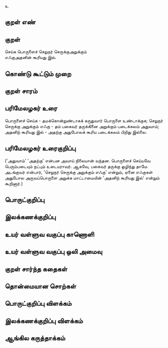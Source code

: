 உ

## குறள் எண் 


## குறள் 
செய்க பொருளைச் செறுநர் செருக்குஅறுக்கும்  
எஃகுஅதனின் கூரியது இல்.

## கொண்டு கூட்டும் முறை


## குறள் சாரம் 


## பரிமேலழகர் உரை
பொருளைச் செய்க - தமக்கொன்றுண்டாகக் கருதுவார் பொருளை உண்டாக்குக; செறுநர் செருக்கு அறுக்கும் எஃகு - தம் பகைவர் தருக்கினை அறுக்கும் படைக்கலம் அதுவாம்; அதனிற் கூரியது இல் - அதற்கு அதுபோலக் கூரிய படைக்கலம் பிறிது இல்லை.
## பரிமேலழகர் உரைகுறிப்பு   
 ('அதுவாம்' 'அதற்கு' என்பன அவாய் நிலையான் வந்தன. பொருளைச் செய்யவே பெரும்படையும் நட்பும் உடையராவர். ஆகவே, பகைவர் தருக்கு ஒழிந்து தாமே அடங்குவர் என்பார், 'செறுநர் செருக்கு அறுக்கும் எஃகு' என்றும், ஏனை எஃகுகள் அதுபோல அருவப்பொருளை அறுக்க மாட்டாமையின் 'அதனிற் கூரியது இல்' என்றும் கூறினார்.)


## பொருட்குறிப்பு 


## இலக்கணக்குறிப்பு  


## உயர் வள்ளுவ வகுப்பு காணொளி


## உயர் வள்ளுவ வகுப்பு ஒலி அமைவு 

 
## குறள் சார்ந்த கதைகள் 


## தொன்மையான சொற்கள்


## பொருட்குறிப்பு விளக்கம்


## இலக்கணக்குறிப்பு விளக்கம்


## ஆங்கில கருத்தாக்கம் 


